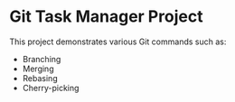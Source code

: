 # Git Task Manager Project

This project demonstrates various Git commands such as:

- Branching
- Merging
- Rebasing
- Cherry-picking